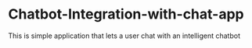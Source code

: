 # Chatbot-Integration-with-chat-app
This is simple application that lets a user chat with an intelligent chatbot
